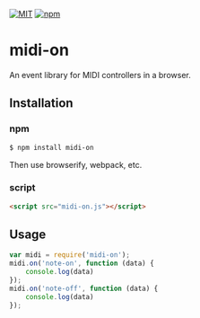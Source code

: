 [![MIT](https://img.shields.io/npm/l/midi-on.svg?style=flat-square)](http://opensource.org/licenses/MIT)
[![npm](https://img.shields.io/npm/v/midi-on.svg?style=flat-square)](https://www.npmjs.com/package/midi-on)

# midi-on

An event library for MIDI controllers in a browser.

## Installation

### npm

```bash
$ npm install midi-on
```

Then use browserify, webpack, etc.

### script

```html
<script src="midi-on.js"></script>
```

## Usage

```js
var midi = require('midi-on');
midi.on('note-on', function (data) {
	console.log(data)
});
midi.on('note-off', function (data) {
	console.log(data)
});
```

